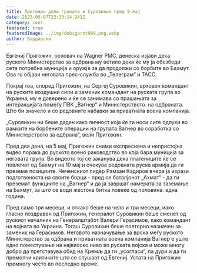 ```yaml
---
title: Пригожин доби гранати и Суровикин пред 9 мај
date: 2023-05-07T22:33:14.241Z
category: свет
featured: true
featuredImage: ../img/dobigarnt999.png.webp
author: Вардарски
---
```


Евгениј Пригожин, основач на Wagner PMC, денеска изјави дека руското Министерство за одбрана му ветило дека ќе му ја обезбеди сета потребна муниција и оружје за да продолжи со борбите во Бахмут. Ова го објави неговата прес-служба во „Телеграм“ и ТАСС.

Покрај тоа, според Пригожин, на Сергеј Суровикин, врховен командант на руските воздушни сили и заменик командант на руската група во Украина, му е доверено и ќе се занимава со прашањата за интеракцијата помеѓу ПВК „Вагнер“ и Министерството. на одбраната. Што би значело и со редовните набавки за приватната воена компанија.

„Суровикин ни беше даден како личност која ќе ги носи сите одлуки во рамките на борбените операции на групата Вагнер во соработка со Министерството за одбрана“, вели Пригожин.

Пред два дена, на 5 мај, Пригожин сними експресивна и непристојна видео порака до руското воено раководство во која бара муниција за неговата група. Во видеото тој се заканува дека платениците ќе се повлечат од Бахмут на 10 мај и очекува редовната руска армија да ги преземе позициите. Чеченскиот лидер Рамзан Кадиров вчера ја изрази подготвеноста на своите борци - пред се баталјонот „Ахмат“ - да ги преземат функциите на „Вагнер“ и да ја завршат намерата за заземање на Бахмут, за што се води жестока битка повеќе од половина. една година.

Пред само три месеци, и откако беше на чело и три месеци, иако гласно поздравен од Пригожин, генералот Суровикин беше сменет од рускиот началник на Генералштабот Валери Герасимов, како командант на војната во Украина. Тогаш Суровикин беше повторно назначен за заменик на Герасимов. Неговото назначување за врска меѓу руското Министерство за одбрана и приватната воена компанија Вагнер е уште едно поместување на највисоко ниво во руската војска и може многу добро да претставува обид на Кремљ да ги „усогласи“, па дури и да ги премолчи критиките што се слушаат од Евгениј. Устата на Пригожин премногу често во последно време.
